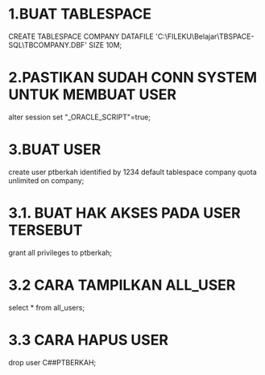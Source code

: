 # 1.BUAT TABLESPACE
CREATE TABLESPACE COMPANY DATAFILE 'C:\FILEKU\Belajar\TBSPACE-SQL\TBCOMPANY.DBF' SIZE 10M;

# 2.PASTIKAN SUDAH CONN SYSTEM UNTUK MEMBUAT USER
alter session set "_ORACLE_SCRIPT"=true;

# 3.BUAT USER
create user ptberkah
identified by 1234
default tablespace company
quota unlimited on company;

# 3.1. BUAT HAK AKSES PADA USER TERSEBUT
 grant all privileges to ptberkah;

# 3.2 CARA TAMPILKAN ALL_USER
select * from all_users;
# 3.3 CARA HAPUS USER
drop user C##PTBERKAH;
